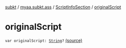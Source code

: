 [subkt](../../index.md) / [myaa.subkt.ass](../index.md) / [ScriptInfoSection](index.md) / [originalScript](./original-script.md)

# originalScript

`var originalScript: `[`String`](https://kotlinlang.org/api/latest/jvm/stdlib/kotlin/-string/index.html)`?` [(source)](https://github.com/Myaamori/SubKt/blob/master/src/main/kotlin/myaa/subkt/ass/parser.kt#L695)
